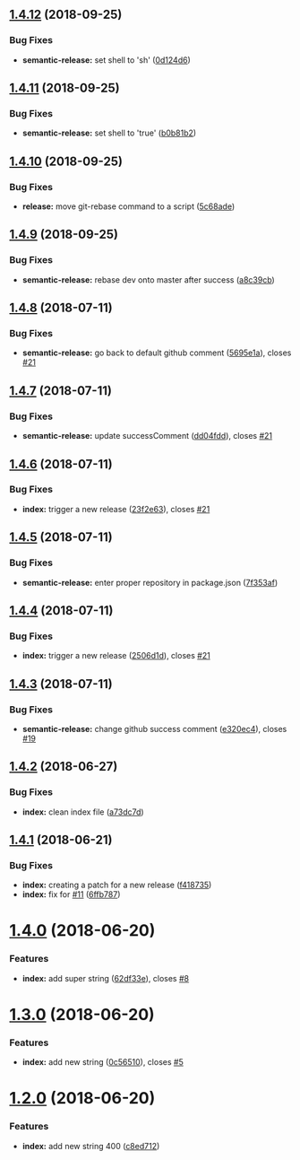 ## [1.4.12](https://github.com/frontity/contribute/compare/v1.4.11...v1.4.12) (2018-09-25)


### Bug Fixes

* **semantic-release:** set shell to 'sh' ([0d124d6](https://github.com/frontity/contribute/commit/0d124d6))

## [1.4.11](https://github.com/frontity/contribute/compare/v1.4.10...v1.4.11) (2018-09-25)


### Bug Fixes

* **semantic-release:** set shell to 'true' ([b0b81b2](https://github.com/frontity/contribute/commit/b0b81b2))

## [1.4.10](https://github.com/frontity/contribute/compare/v1.4.9...v1.4.10) (2018-09-25)


### Bug Fixes

* **release:** move git-rebase command to a script ([5c68ade](https://github.com/frontity/contribute/commit/5c68ade))

## [1.4.9](https://github.com/frontity/contribute/compare/v1.4.8...v1.4.9) (2018-09-25)


### Bug Fixes

* **semantic-release:** rebase dev onto master after success ([a8c39cb](https://github.com/frontity/contribute/commit/a8c39cb))

## [1.4.8](https://github.com/frontity/contribute/compare/v1.4.7...v1.4.8) (2018-07-11)


### Bug Fixes

* **semantic-release:** go back to default github comment ([5695e1a](https://github.com/frontity/contribute/commit/5695e1a)), closes [#21](https://github.com/frontity/contribute/issues/21)

## [1.4.7](https://github.com/frontity/contribute/compare/v1.4.6...v1.4.7) (2018-07-11)


### Bug Fixes

* **semantic-release:** update successComment ([dd04fdd](https://github.com/frontity/contribute/commit/dd04fdd)), closes [#21](https://github.com/frontity/contribute/issues/21)

## [1.4.6](https://github.com/frontity/contribute/compare/v1.4.5...v1.4.6) (2018-07-11)


### Bug Fixes

* **index:** trigger a new release ([23f2e63](https://github.com/frontity/contribute/commit/23f2e63)), closes [#21](https://github.com/frontity/contribute/issues/21)

## [1.4.5](https://github.com/frontity/contribute/compare/v1.4.4...v1.4.5) (2018-07-11)


### Bug Fixes

* **semantic-release:** enter proper repository in package.json ([7f353af](https://github.com/frontity/contribute/commit/7f353af))

## [1.4.4](https://github.com/frontity/ci/compare/v1.4.3...v1.4.4) (2018-07-11)


### Bug Fixes

* **index:** trigger a new release ([2506d1d](https://github.com/frontity/ci/commit/2506d1d)), closes [#21](https://github.com/frontity/ci/issues/21)

## [1.4.3](https://github.com/frontity/ci/compare/v1.4.2...v1.4.3) (2018-07-11)


### Bug Fixes

* **semantic-release:** change github success comment ([e320ec4](https://github.com/frontity/ci/commit/e320ec4)), closes [#19](https://github.com/frontity/ci/issues/19)

## [1.4.2](https://github.com/frontity/ci/compare/v1.4.1...v1.4.2) (2018-06-27)


### Bug Fixes

* **index:** clean index file ([a73dc7d](https://github.com/frontity/ci/commit/a73dc7d))

## [1.4.1](https://github.com/frontity/ci/compare/v1.4.0...v1.4.1) (2018-06-21)


### Bug Fixes

* **index:** creating a patch for a new release ([f418735](https://github.com/frontity/ci/commit/f418735))
* **index:** fix for [#11](https://github.com/frontity/ci/issues/11) ([6ffb787](https://github.com/frontity/ci/commit/6ffb787))

# [1.4.0](https://github.com/frontity/ci/compare/v1.3.0...v1.4.0) (2018-06-20)


### Features

* **index:** add super string ([62df33e](https://github.com/frontity/ci/commit/62df33e)), closes [#8](https://github.com/frontity/ci/issues/8)

# [1.3.0](https://github.com/frontity/ci/compare/v1.2.0...v1.3.0) (2018-06-20)


### Features

* **index:** add new string ([0c56510](https://github.com/frontity/ci/commit/0c56510)), closes [#5](https://github.com/frontity/ci/issues/5)

# [1.2.0](https://github.com/frontity/ci/compare/v1.1.0...v1.2.0) (2018-06-20)


### Features

* **index:** add new string 400 ([c8ed712](https://github.com/frontity/ci/commit/c8ed712))
